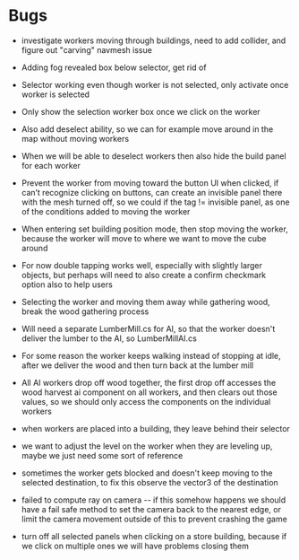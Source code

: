 # Bugs

* investigate workers moving through buildings, need to add collider, and figure out "carving" navmesh issue

* Adding fog revealed box below selector, get rid of

* Selector working even though worker is not selected, only activate once worker is selected

* Only show the selection worker box once we click on the worker

* Also add deselect ability, so we can for example move around in the map without moving workers

* When we will be able to deselect workers then also hide the build panel for each worker

* Prevent the worker from moving toward the button UI when clicked, if can’t recognize clicking on buttons, can create an invisible panel there with the mesh turned off, so we could if the tag != invisible panel, as one of the conditions added to moving the worker

* When entering set building position mode, then stop moving the worker, because the worker will move to where we want to move the cube around

* For now double tapping works well, especially with slightly larger objects, but perhaps will need to also create a confirm checkmark option also to help users

* Selecting the worker and moving them away while gathering wood, break the wood gathering process

* Will need a separate LumberMill.cs for AI, so that the worker doesn't deliver the lumber to the AI, so LumberMillAI.cs

* For some reason the worker keeps walking instead of stopping at idle, after we deliver the wood and then turn back at the lumber mill

* All AI workers drop off wood together, the first drop off accesses the wood harvest ai component on all workers, and then clears out those values, so we should only access the components on the individual workers

* when workers are placed into a building, they leave behind their selector

* we want to adjust the level on the worker when they are leveling up, maybe we just need some sort of reference

* sometimes the worker gets blocked and doesn't keep moving to the selected destination, to fix this observe the vector3 of the destination

* failed to compute ray on camera -- if this somehow happens we should have a fail safe method to set the camera back to the nearest edge, or limit the camera movement outside of this to prevent crashing the game

* turn off all selected panels when clicking on a store building, because if we click on multiple ones we will have problems closing them
